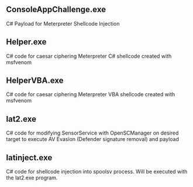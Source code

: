 ## ConsoleAppChallenge.exe
C# Payload for Meterpreter Shellcode Injection

## Helper.exe
C# code for caesar ciphering Meterpreter C# shellcode created with msfvenom

## HelperVBA.exe
C# code for caesar ciphering Meterpreter VBA shellcode created with msfvenom 

## lat2.exe
C# code for modifying SensorService with OpenSCManager on desired target to execute AV Evasion (Defender signature removal) and payload

## latinject.exe
C# code for shellcode injection into spoolsv process. Will be executed with the lat2.exe program.